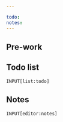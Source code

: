 ```yaml
---

todo:
notes:
---
```




## Pre-work



## Todo list
```meta-bind
INPUT[list:todo]
```

## Notes
```meta-bind
INPUT[editor:notes]
```
